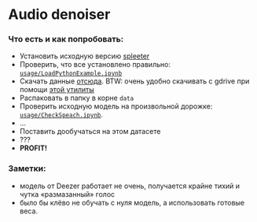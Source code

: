 # Audio denoiser

### Что есть и как попробовать:
* Установить исходную версию [spleeter](https://github.com/deezer/spleeter/wiki/1.-Installation)
* Проверить, что все установлено правильно: [`usage/LoadPythonExample.ipynb`](usage/LoadPythonExample.ipynb)
* Скачать данные [отсюда](https://drive.google.com/open?id=1xSLmBHS8iUQUu85dNknrg8ifxrmvsfRW). BTW: очень удобно скачивать с gdrive при помощи [этой утилиты](https://github.com/GitHub30/gdrive.sh)
* Распаковать в папку в корне `data`
* Проверить исходную модель на произвольной дорожке: [`usage/CheckSpeach.ipynb`](usage/CheckSpeach.ipynb).
* ...
* Поставить дообучаться на этом датасете
* ???
* **PROFIT!**


### Заметки:
* модель от Deezer работает не очень, получается крайне тихий и чутка «размазанный» голос
* было бы клёво не обучать с нуля модель, а использовать готовые веса.

